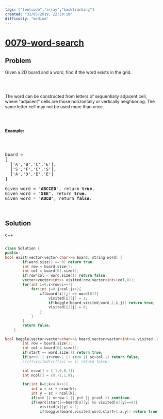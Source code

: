 ```yaml
---
tags: ["leetcode","array","backtracking"]
created: "31/05/2019, 22:30:10"
difficulty: "medium"
---
```


# [0079-word-search](https://leetcode.com/problems/word-search/)

## Problem
<div><p>Given a 2D board and a word, find if the word exists in the grid.</p><br><br><p>The word can be constructed from letters of sequentially adjacent cell, where "adjacent" cells are those horizontally or vertically neighboring. The same letter cell may not be used more than once.</p><br><br><p><strong>Example:</strong></p><br><br><pre>board =<br>[<br>  ['A','B','C','E'],<br>  ['S','F','C','S'],<br>  ['A','D','E','E']<br>]<br><br>Given word = "<strong>ABCCED</strong>", return <strong>true</strong>.<br>Given word = "<strong>SEE</strong>", return <strong>true</strong>.<br>Given word = "<strong>ABCB</strong>", return <strong>false</strong>.<br></pre><br></div>

## Solution

c++
```c++
​
class Solution {
public:
bool exist(vector<vector<char>>& board, string word) {
        if(word.size() == 0) return true;
        int row = board.size();
        int col = board[0].size();
        if(row*col < word.size()) return false;
        vector<vector<int>> visited(row,vector<int>(col,0));
        for(int i=0;i<row;i++){
            for(int j=0;j<col;j++){
                if(board[i][j] == word[0]){
                    visited[i][j] = 1;
                    if(boggle(board,visited,word,1,i,j)) return true;
                    visited[i][j] = 0;
                }
            }
        }
        return false;
    }
    
bool boggle(vector<vector<char>>& board,vector<vector<int>>& visited ,string word, int start, int sr, int sc){
        int row = board.size();
        int col = board[0].size();
        if(start == word.size()) return true;
        if(sr<0 || sr>row-1 || sc<0 || sc>col-1) return false;
        //if(visited[sr][sc] == 1) return false;
        
        int nrow[] = {-1,0,0,1};
        int ncol[] = {0,-1,1,0};
        
        for(int k=0;k<4;k++){
            int x = sr + nrow[k];
            int y = sc + ncol[k];
            if(x<0 || x>row-1 || y<0 || y>col-1) continue;
            if(word[start]==board[x][y] && visited[x][y]==0){
                visited[x][y] = 1;
                if(boggle(board,visited,word,start+1,x,y)) return true;
​
```
